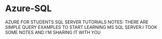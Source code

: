 # Azure-SQL
AZURE FOR STUDENTS SQL SERVER TUTORIALS NOTES:
THERE ARE SIMPLE QUERY EXAMPLES TO START LEARNING MS SQL SERVER.I TOOK SOME NOTES AND I'M SHARING IT WITH YOU
